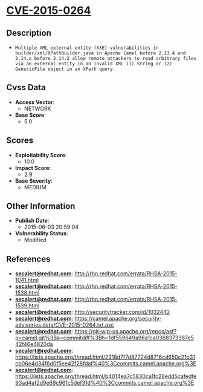 
# [CVE-2015-0264](https://cve.mitre.org/cgi-bin/cvename.cgi?name=CVE-2015-0264)

## Description

- `Multiple XML external entity (XXE) vulnerabilities in builder/xml/XPathBuilder.java in Apache Camel before 2.13.4 and 2.14.x before 2.14.2 allow remote attackers to read arbitrary files via an external entity in an invalid XML (1) String or (2) GenericFile object in an XPath query.`

## Cvss Data

- **Access Vector**:
  - NETWORK
- **Base Score**:
  - 5.0

## Scores

- **Exploitability Score**:
  - 10.0
- **Impact Score**:
  - 2.9
- **Base Severity**:
  - MEDIUM

## Other Information

- **Publish Date**:
  - 2015-06-03 20:59:04
- **Vulnerability Status**:
  - Modified

## References

- **secalert@redhat.com**: http://rhn.redhat.com/errata/RHSA-2015-1041.html
- **secalert@redhat.com**: http://rhn.redhat.com/errata/RHSA-2015-1538.html
- **secalert@redhat.com**: http://rhn.redhat.com/errata/RHSA-2015-1539.html
- **secalert@redhat.com**: http://securitytracker.com/id/1032442
- **secalert@redhat.com**: https://camel.apache.org/security-advisories.data/CVE-2015-0264.txt.asc
- **secalert@redhat.com**: https://git-wip-us.apache.org/repos/asf?p=camel.git%3Ba=commitdiff%3Bh=1df559649a96a1ca0368373387e542f46e4820da
- **secalert@redhat.com**: https://lists.apache.org/thread.html/2318d7f7d87724d8716cd650c21b31cb06e4d34f6d0f5ee42f28fdaf%40%3Ccommits.camel.apache.org%3E
- **secalert@redhat.com**: https://lists.apache.org/thread.html/b4014ea7c5830ca1fc28edd5cafedfe93ad4af2d9e69c961c5def31d%40%3Ccommits.camel.apache.org%3E
